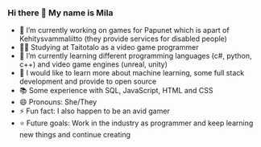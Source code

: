 ### Hi there 👋 My name is Mila

- 🔭 I’m currently working on games for Papunet which is apart of Kehitysvammaliitto (they provide services for disabled people)
- 👩‍💻 Studying at Taitotalo as a video game programmer
- 🌱 I’m currently learning different programming languages (c#, python, c++) and video game engines (unreal, unity)
- 🤔 I would like to learn more about machine learning, some full stack development and provide to open source
- 📚 Some experience with SQL, JavaScript, HTML and CSS
- 😄 Pronouns: She/They
- ⚡ Fun fact: I also happen to be an avid gamer
- ⭐ Future goals: Work in the industry as programmer and keep learning new things and continue creating
<!--
**skillzz123jj/skillzz123jj** is a ✨ _special_ ✨ repository because its `README.md` (this file) appears on your GitHub profile.

Here are some ideas to get you started:

- 🔭 I’m currently working on games for Papunet which is apart of Kehitysvammaliitto (they provide services for disabled people)
- 👩‍💻 Studying at Taitotalo as a video game programmer
- 🌱 I’m currently learning different programming languages (c#, python, c++), video game engines (unreal, unity) and some 3d sculpting
- 🤔 Would like to learn more about machine learning, provide to open source and some full stack development
- 😄 Pronouns: She/They
- ⚡ Fun fact: I also happen to be an avid gamer
- ⭐ Future goals: Work in the industry as programmer and keep learning new things and continue creating

-->

